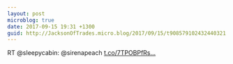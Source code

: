 ```yaml
---
layout: post
microblog: true
date: 2017-09-15 19:31 +1300
guid: http://JacksonOfTrades.micro.blog/2017/09/15/t908579102432440321.html
---
```

RT @sIeepycabin: @sirenapeach  [t.co/7TPOBPfRs...](https://t.co/7TPOBPfRsK)
